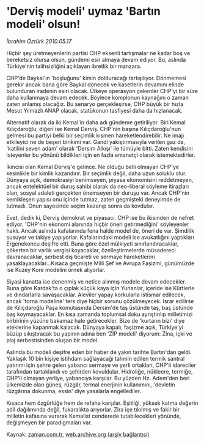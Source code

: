 # 'Derviş modeli' uymaz 'Bartın modeli' olsun!

*İbrahim Öztürk 2010.05.17*

<td class="columnist-detail">
<p>Hiçbir şey üretmeyenlerin partisi CHP eksenli tartışmalar ne kadar boş ve bereketsiz olursa olsun, gündemi esir almaya devam ediyor. Bu, aslında Türkiye'nin talihsizliğini açıklayan ibretlik bir manzara.</p>
<p>
<div id="haberMetinDiv">
<p>CHP'de Baykal'ın 'boşluğunu' kimin dolduracağı tartışılıyor. Dönmemesi gerekir ancak bana göre Baykal dönecek ve kasetlerin devamını elinde bulunduran iradenin esiri olacak. Ülkeye operasyon çekenler CHP'yi bir süre daha kullanmaya devam edecek. Böylece komplonun kaynağını o zaman zaten anlamış olacağız. Bu senaryo gerçekleşirse, CHP büyük bir hızla Mesut Yılmazlı ANAP olacak, statükonun tasfiyesi daha da hızlanacak.
<p>Alternatif olarak da iki Kemal'in daha adı gündeme getiriliyor. Biri Kemal Kılıçdaroğlu, diğeri ise Kemal Derviş. CHP'nin başına Kılıçdaroğlu'nun gelmesi bu partiyi belki bir seçimlik kısmen hareketlendirebilir. Ne imajı etkileyici ne de beşeri birikimi var. Gandi yakıştırmasıyla verilen gaz da, 'katilini seven adam' olarak 'Dersim Alkışı' ile tümüyle bitti. Zaten kendisini isteyenler bu yönünü bildikleri için en fazla emanetçi olarak istemektedirler.
<p>İkincisi olan Kemal Derviş'e gelince. Ne olduğu belli olmayan CHP'ye kesinlikle bir kimlik kazandırır. Bir seçimlik değil, daha uzun soluklu olur. Dünyaya açık, demokrasiyi benimseyen, piyasa ekonomisini reddetmeyen, ancak entelektüel bir duruş sahibi olarak da neo-liberal söyleme itirazları olan, sosyal adaleti gerçekten önemseyen bir duruşu var. Ancak CHP'nin kemikleşen yapısı onu içinde tutmaz, zaten geçmişteki deneyimde de tutmadı. Onun sayesinde seçim kazanıp sonra da kovdular.
<p>Evet, dedik ki, Derviş demokrat ve piyasacı. CHP ise bu ikisinden de nefret ediyor. 'CHP'nin ekonomi alanında hiçbir öneri getirmediğini' söyleyenler haklı. Ancak aslında kafalarında fena halde model de, öneri de var. Şimdilik susuyor ve takiye yapıyorlar. Kafalarındaki modeli ise avukatlığını yaptıkları Ergenekoncu deşifre etti. Buna göre özel mülkiyeti sınırlandıracaklar, çökerten bir varlık vergisi koyacaklar, özelleştirmelerde müsadereci davranacaklar, serbest dış ticareti ve sermaye hareketlerini yasaklayacaklar...Kısaca geçmişte Milli Şef ve Avrupa Faşizmi, günümüzde ise Kuzey Kore modelini örnek alıyorlar.
<p>Siyasi kanatta ise denenmiş ve netice alınmış modele devam edecekler. Buna göre Kardak'ta o çıplak küçük kaya için Yunanlar, içeride ise Kürtlerle ve dindarlarla savaşacaklar. Aleviler yapay korkularla istismar edilecek, ancak 'torna modeline' ters diye hiçbir sorunu çözülmeyecek. Israr edilirse de Kılıçdaroğlu Paşa komutasında Dersim'de taş üstünde taş, baş üstünde baş koymayacaklar. En kısa zamanda toplumsal doku ayrıştırılıp milletimizi birbirinin yüzüne bakamaz hale getirecekler. Bize de 'kurtarın bizi' diye eteklerine kapanmak kalacak. Dünyaya kapalı, faşizme açık, Türkiye'yi büzüp sıkıştıracak bu yapının adına ben 'ZİP modeli' diyorum: Zina, içki ve plaj serbestisinden oluşan bir model.
<p>Aslında bu modeli deşifre eden bir haber de yakın tarihte Bartın'dan geldi. Yaklaşık 10 bin kişiye istihdam sağlayacağı tahmin edilen termik santral yatırımı için şehre gelen yabancı sermaye ve yerli ortakları, CHP'li idareciler tarafından tartaklandı ve şehirden kovuldular. Hidroliğe, nükleere, termiğe, CHP'li olmayan yerliye, yabancıya karşılar. Bu yüzden Hz. Adem'den beri ülkemizde olan güneş, rüzgâr, termal enerjinin kullanımını, 'devletin rüzgârına dokunma, essin' diye yasalarla engellediler.
<p>Kısaca hem özgürlüğe hem de refaha karşılar. Eşitliği, yüksek katma değerin adil dağılımında değil, fukaralıkta arıyorlar. Zira içe tıkılmış ve fakir bir milletin kafasına vurarak Kemalist cenderede tutabilecekleri yönünde, değişmeyen bir paradigmaları var.</p></p></p></p></p></p></p></div>
</p>
<a href="http://web.archive.org/web/20110107152905/mailto:i.ozturk@zaman.com.tr">
</a></td>

Kaynak: [zaman.com.tr](http://zaman.com.tr/yazar.do?yazino=984819), [web.archive.org (arşiv bağlantısı)](http://web.archive.org/web/20110107152905/http://www.zaman.com.tr/yazar.do?yazino=984819)
